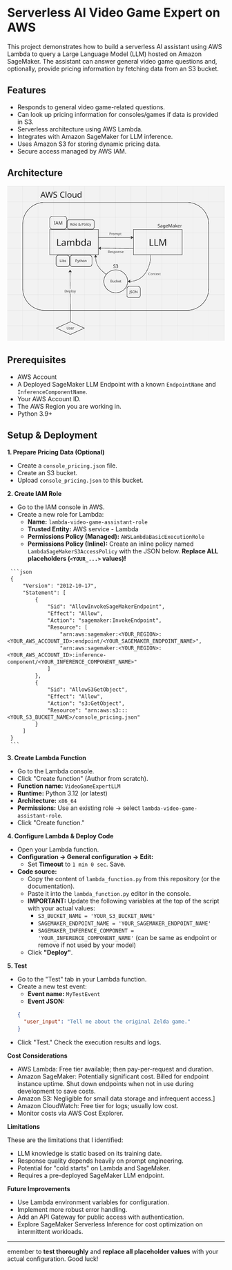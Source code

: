 # Serverless AI Video Game Expert on AWS

This project demonstrates how to build a serverless AI assistant using AWS Lambda to query a Large Language Model (LLM) hosted on Amazon SageMaker. The assistant can answer general video game questions and, optionally, provide pricing information by fetching data from an S3 bucket.

## Features

*   Responds to general video game-related questions.
*   Can look up pricing information for consoles/games if data is provided in S3.
*   Serverless architecture using AWS Lambda.
*   Integrates with Amazon SageMaker for LLM inference.
*   Uses Amazon S3 for storing dynamic pricing data.
*   Secure access managed by AWS IAM.

## Architecture

![alt text](project-structure.png)

## Prerequisites

*   AWS Account
*   A Deployed SageMaker LLM Endpoint with a known `EndpointName` and `InferenceComponentName`.
*   Your AWS Account ID.
*   The AWS Region you are working in.
*   Python 3.9+

## Setup & Deployment

**1. Prepare Pricing Data (Optional)**

   *   Create a `console_pricing.json` file.
   *   Create an S3 bucket.
   *   Upload `console_pricing.json` to this bucket.

**2. Create IAM Role**

   *   Go to the IAM console in AWS.
   *   Create a new role for Lambda:
        *   **Name:** `lambda-video-game-assistant-role`
        *   **Trusted Entity:** AWS service - Lambda
        *   **Permissions Policy (Managed):** `AWSLambdaBasicExecutionRole`
        *   **Permissions Policy (Inline):** Create an inline policy named `LambdaSageMakerS3AccessPolicy` with the JSON below.
           **Replace ALL placeholders (`<YOUR_...>` values)!**

     ```json
     {
         "Version": "2012-10-17",
         "Statement": [
             {
                 "Sid": "AllowInvokeSageMakerEndpoint",
                 "Effect": "Allow",
                 "Action": "sagemaker:InvokeEndpoint",
                 "Resource": [
                     "arn:aws:sagemaker:<YOUR_REGION>:<YOUR_AWS_ACCOUNT_ID>:endpoint/<YOUR_SAGEMAKER_ENDPOINT_NAME>",
                     "arn:aws:sagemaker:<YOUR_REGION>:<YOUR_AWS_ACCOUNT_ID>:inference-component/<YOUR_INFERENCE_COMPONENT_NAME>"
                 ]
             },
             {
                 "Sid": "AllowS3GetObject",
                 "Effect": "Allow",
                 "Action": "s3:GetObject",
                 "Resource": "arn:aws:s3:::<YOUR_S3_BUCKET_NAME>/console_pricing.json"
             }
         ]
     }
     ```

**3. Create Lambda Function**

   *   Go to the Lambda console.
   *   Click "Create function" (Author from scratch).
   *   **Function name:** `VideoGameExpertLLM`
   *   **Runtime:** Python 3.12 (or latest)
   *   **Architecture:** `x86_64`
   *   **Permissions:** Use an existing role -> select `lambda-video-game-assistant-role`.
   *   Click "Create function."

**4. Configure Lambda & Deploy Code**

   *   Open your Lambda function.
   *   **Configuration -> General configuration -> Edit:**
        *   Set **Timeout** to `1 min 0 sec`. Save.
   *   **Code source:**
        *   Copy the content of `lambda_function.py` from this repository (or the documentation).
        *   Paste it into the `lambda_function.py` editor in the console.
        *   **IMPORTANT:** Update the following variables at the top of the script with your actual values:
            *   `S3_BUCKET_NAME = 'YOUR_S3_BUCKET_NAME'`
            *   `SAGEMAKER_ENDPOINT_NAME = 'YOUR_SAGEMAKER_ENDPOINT_NAME'`
            *   `SAGEMAKER_INFERENCE_COMPONENT = 'YOUR_INFERENCE_COMPONENT_NAME'` (can be same as endpoint or remove if not used by your model)
        *   Click **"Deploy"**.

**5. Test**

   *   Go to the "Test" tab in your Lambda function.
   *   Create a new test event:
        *   **Event name:** `MyTestEvent`
        *   **Event JSON:**
          ```json
          {
            "user_input": "Tell me about the original Zelda game."
          }
          ```
   *   Click "Test." Check the execution results and logs.

**Cost Considerations**

   *   AWS Lambda: Free tier available; then pay-per-request and duration.
   *   Amazon SageMaker: Potentially significant cost. Billed for endpoint instance uptime. Shut down endpoints when not in use during development to save costs.
   *   Amazon S3: Negligible for small data storage and infrequent access.]
   *   Amazon CloudWatch: Free tier for logs; usually low cost.
   *   Monitor costs via AWS Cost Explorer.

**Limitations**

These are the limitations that I identified:
 *   LLM knowledge is static based on its training date.
 *   Response quality depends heavily on prompt engineering.
 *   Potential for "cold starts" on Lambda and SageMaker.
 *   Requires a pre-deployed SageMaker LLM endpoint.

**Future Improvements**
 *   Use Lambda environment variables for configuration.
 *   Implement more robust error handling.
 *   Add an API Gateway for public access with authentication.
 *   Explore SageMaker Serverless Inference for cost optimization on intermittent workloads.

---

emember to **test thoroughly** and **replace all placeholder values** with your actual configuration. Good luck!
